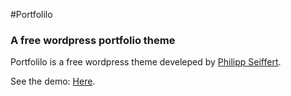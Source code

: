 #Portfolilo
### A free wordpress portfolio theme

Portfolilo is a free wordpress theme develeped by [Philipp Seiffert](http://philipp-seiffert.com/ "philipp-seiffert.com").

See the demo: [Here](http://portfolilo.philipp-seiffert.com/ "Portfolilo Demo Page").